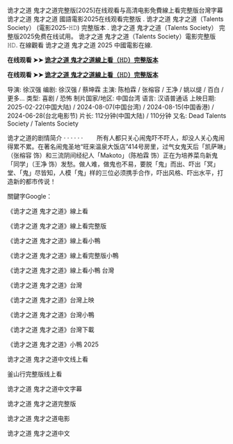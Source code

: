 诡才之道 鬼才之道完整版[2025]在线观看与高清电影免費線上看完整版台灣字幕 诡才之道 鬼才之道 國語電影2025在线观看完整版 . 诡才之道 鬼才之道（Talents Society） (電影2025-𝙷𝙳) 完整版本 . 诡才之道 鬼才之道（Talents Society） 完整版2025免费在线试用。 诡才之道 鬼才之道（Talents Society）電影完整版 𝙷𝙳. 在線觀看 诡才之道 鬼才之道 2025 中國電影在線.

**在线观看 ➤➤ [诡才之道 鬼才之道線上看（𝙷𝙳）完整版本](https://cinlag.blogspot.com/2025/02/urungmangan.html)**

**在线观看 ➤➤ [诡才之道 鬼才之道線上看（𝙷𝙳）完整版本](https://cinlag.blogspot.com/2025/02/urungmangan.html)**

导演: 徐汉强
编剧: 徐汉强 / 蔡坤霖
主演: 陈柏霖 / 张榕容 / 王净 / 姚以缇 / 百白 / 更多...
类型: 喜剧 / 恐怖
制片国家/地区: 中国台湾
语言: 汉语普通话
上映日期: 2025-02-22(中国大陆) / 2024-08-07(中国台湾) / 2024-08-15(中国香港) / 2024-06-28(台北电影节)
片长: 112分钟(中国大陆) / 110分钟
又名: Dead Talents Society / Talents Society

诡才之道的剧情简介 · · · · · ·
　　所有人都只关心闹鬼吓不吓人，却没人关心鬼闹得累不累。在著名闹鬼圣地“旺来温泉大饭店”414号房里，过气女鬼天后「凯萨琳」（张榕容 饰）和三流阴间经纪人「Makoto」（陈柏霖 饰）正在为培养菜鸟新鬼「同学」（王净 饰）发愁。做人难，做鬼也不易，要脱「鬼」而出、吓出「冥」堂、「鬼」尽皆知，人模「鬼」样的三位必须携手合作，吓出风格、吓出水平，打造新的都市传说！
  
關鍵字Google：

《诡才之道 鬼才之道》線上看

《诡才之道 鬼才之道》線上看完整版

《诡才之道 鬼才之道》線上看小鴨

《诡才之道 鬼才之道》線上看完整版小鴨

《诡才之道 鬼才之道》線上看小鴨 台灣

《诡才之道 鬼才之道》台灣

《诡才之道 鬼才之道》台灣上映

《诡才之道 鬼才之道》台灣小鴨

《诡才之道 鬼才之道》台灣下載

《诡才之道 鬼才之道》小鴨 2025

诡才之道 鬼才之道中文线上看

釜山行完整版线上看

诡才之道 鬼才之道中文字幕

诡才之道 鬼才之道完整版

诡才之道 鬼才之道电影

诡才之道 鬼才之道中文
